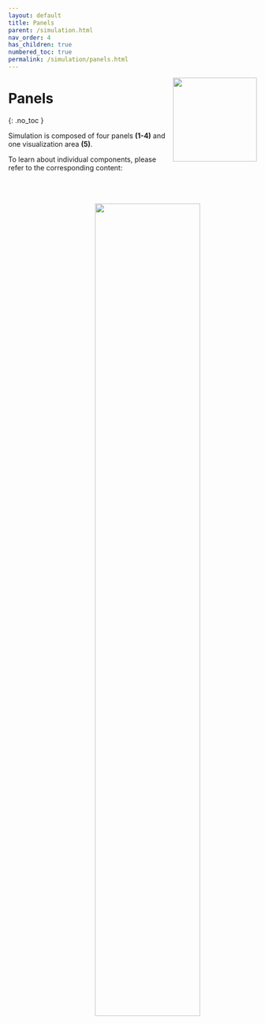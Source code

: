 ```yaml
---
layout: default
title: Panels
parent: /simulation.html
nav_order: 4
has_children: true
numbered_toc: true
permalink: /simulation/panels.html
---
```


<img src="../assets/images/logos/logo-simulation_400px.png" width="170" style="float:right; margin-left: 15px;"/>

# Panels
{: .no_toc }

Simulation is composed of four panels **(1-4)** and one visualization area **(5)**.

To learn about individual components, please refer to the corresponding content:

<a class="plain" href="../assets/images/gui/panel-simulation.png"><img src="../assets/images/gui/panel-simulation.png" width="65%" style="float:right; margin-left: 15px; margin-top: 50px;"/></a>
